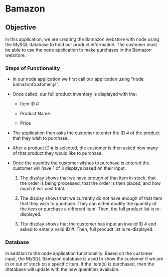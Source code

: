 # Bamazon

## Objective

In this application, we are creating the Bamazon webstore with node using the MySQL database to hold our product information. The customer must be able to use the node application to make purchases in the Bamazon webstore.

### Steps of Functionality

* In our node application we first call our application using "node bamazonCustomer.js".

* Once called, our full product inventory is displayed with the:

	* Item ID #

	* Product Name

	* Price

* The application then asks the customer to enter the ID # of the product that they wish to purchase.

* After a product ID # is selected, the customer is then asked how many of that product they would like to purchase.

* Once the quantity the customer wishes to purchase is entered the customer will have 1 of 3 displays based on their input.

	1. The display shows that we have enough of that item in 	stock, that the order is being processed, that the order is 	then placed, and how much it will cost total.

	1. The display shows that we currently do not have enough of 	that item that they wish to purchase. They can either modify 	the quantity of the item or purchase a different item. Then, 	the full product list is re-displayed.

	1. The display shows that the customer has input an invalid 	ID # and asked to enter a valid ID #. Then, full procudt 	list is re-displayed.

### Database

In addition to the node application functionality. Based on the customer input, the MySQL Bamazon database is used to show the customer if we are in or out of stock on a specific item. If the item(s) is purchased, then the dtatabase will update with the new quantities available.